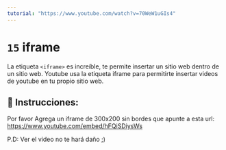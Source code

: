 ```yaml
---
tutorial: "https://www.youtube.com/watch?v=70WeW1uGIs4"
---
```


# `15` iframe

La etiqueta `<iframe>` es increíble, te permite insertar un sitio web dentro de un sitio web. Youtube usa la etiqueta iframe para permitirte insertar videos de youtube en tu propio sitio web.

## 📝 Instrucciones:

Por favor Agrega un iframe de 300x200 sin bordes que apunte a esta url:
https://www.youtube.com/embed/hFQiSDiysWs

P.D: Ver el video no te hará daño ;)

